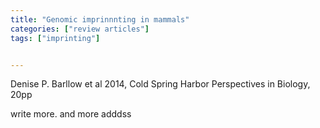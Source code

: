 ```yaml
---
title: "Genomic imprinnnting in mammals"
categories: ["review articles"]
tags: ["imprinting"]


---
```


Denise P. Barllow et al 2014, Cold Spring Harbor Perspectives in Biology, 20pp

write more. and more adddss